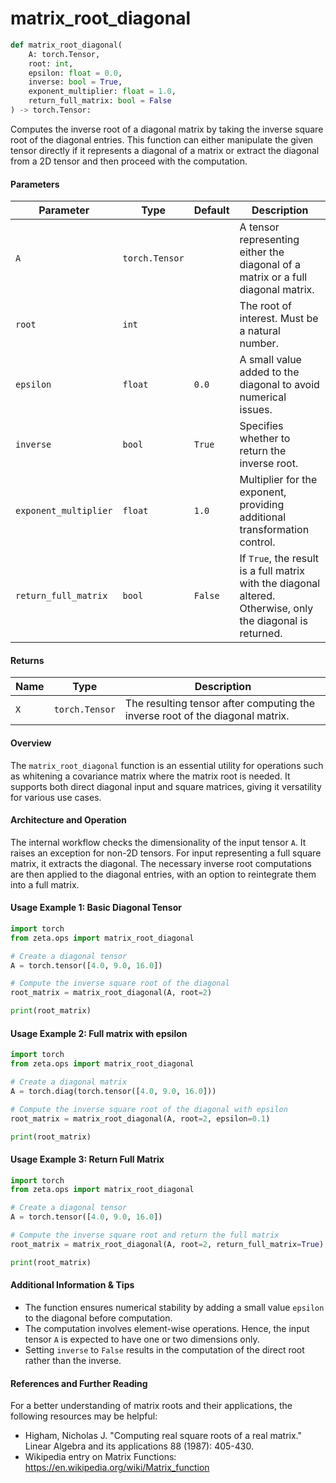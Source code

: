 # matrix_root_diagonal


```python
def matrix_root_diagonal(
    A: torch.Tensor,
    root: int,
    epsilon: float = 0.0,
    inverse: bool = True,
    exponent_multiplier: float = 1.0,
    return_full_matrix: bool = False
) -> torch.Tensor:
```
Computes the inverse root of a diagonal matrix by taking the inverse square root of the diagonal entries. This function can either manipulate the given tensor directly if it represents a diagonal of a matrix or extract the diagonal from a 2D tensor and then proceed with the computation.

#### Parameters

| Parameter | Type | Default | Description |
|-----------|------|---------|-------------|
| `A` | `torch.Tensor` | | A tensor representing either the diagonal of a matrix or a full diagonal matrix. |
| `root` | `int` | | The root of interest. Must be a natural number. |
| `epsilon` | `float` | `0.0` | A small value added to the diagonal to avoid numerical issues. |
| `inverse` | `bool` | `True` | Specifies whether to return the inverse root. |
| `exponent_multiplier` | `float` | `1.0` | Multiplier for the exponent, providing additional transformation control. |
| `return_full_matrix` | `bool` | `False` | If `True`, the result is a full matrix with the diagonal altered. Otherwise, only the diagonal is returned. |

#### Returns

| Name | Type | Description |
|------|------|-------------|
| `X` | `torch.Tensor` | The resulting tensor after computing the inverse root of the diagonal matrix. |

#### Overview

The `matrix_root_diagonal` function is an essential utility for operations such as whitening a covariance matrix where the matrix root is needed. It supports both direct diagonal input and square matrices, giving it versatility for various use cases.

#### Architecture and Operation

The internal workflow checks the dimensionality of the input tensor `A`. It raises an exception for non-2D tensors. For input representing a full square matrix, it extracts the diagonal. The necessary inverse root computations are then applied to the diagonal entries, with an option to reintegrate them into a full matrix.

#### Usage Example 1: Basic Diagonal Tensor

```python
import torch
from zeta.ops import matrix_root_diagonal

# Create a diagonal tensor
A = torch.tensor([4.0, 9.0, 16.0])

# Compute the inverse square root of the diagonal
root_matrix = matrix_root_diagonal(A, root=2)

print(root_matrix)
```

#### Usage Example 2: Full matrix with epsilon

```python
import torch
from zeta.ops import matrix_root_diagonal

# Create a diagonal matrix
A = torch.diag(torch.tensor([4.0, 9.0, 16.0]))

# Compute the inverse square root of the diagonal with epsilon
root_matrix = matrix_root_diagonal(A, root=2, epsilon=0.1)

print(root_matrix)
```

#### Usage Example 3: Return Full Matrix

```python
import torch
from zeta.ops import matrix_root_diagonal

# Create a diagonal tensor
A = torch.tensor([4.0, 9.0, 16.0])

# Compute the inverse square root and return the full matrix
root_matrix = matrix_root_diagonal(A, root=2, return_full_matrix=True)

print(root_matrix)
```

#### Additional Information & Tips

- The function ensures numerical stability by adding a small value `epsilon` to the diagonal before computation.
- The computation involves element-wise operations. Hence, the input tensor `A` is expected to have one or two dimensions only.
- Setting `inverse` to `False` results in the computation of the direct root rather than the inverse.

#### References and Further Reading

For a better understanding of matrix roots and their applications, the following resources may be helpful:
- Higham, Nicholas J. "Computing real square roots of a real matrix." Linear Algebra and its applications 88 (1987): 405-430.
- Wikipedia entry on Matrix Functions: https://en.wikipedia.org/wiki/Matrix_function
